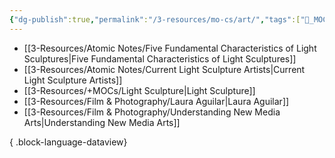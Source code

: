 ```yaml
---
{"dg-publish":true,"permalink":"/3-resources/mo-cs/art/","tags":["📍_MOC"],"updated":"2025-10-18T22:32:34.049-07:00"}
---
```


- [[3-Resources/Atomic Notes/Five Fundamental Characteristics of Light Sculptures\|Five Fundamental Characteristics of Light Sculptures]]
- [[3-Resources/Atomic Notes/Current Light Sculpture Artists\|Current Light Sculpture Artists]]
- [[3-Resources/+MOCs/Light Sculpture\|Light Sculpture]]
- [[3-Resources/Film & Photography/Laura Aguilar\|Laura Aguilar]]
- [[3-Resources/Film & Photography/Understanding New Media Arts\|Understanding New Media Arts]]

{ .block-language-dataview}
